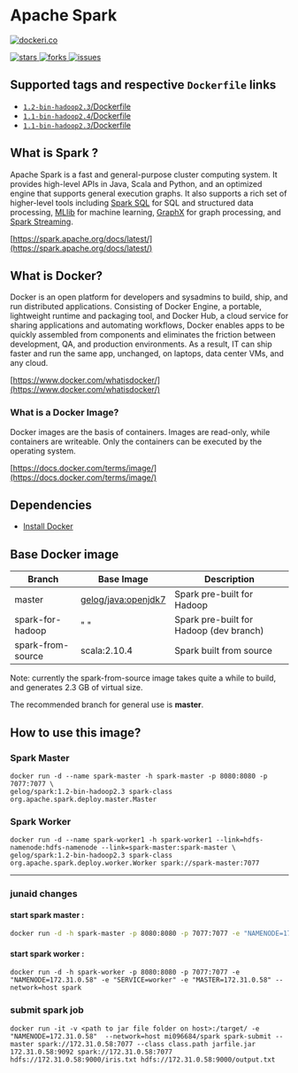 # Apache Spark

[![dockeri.co](http://dockeri.co/image/gelog/spark)](https://registry.hub.docker.com/u/gelog/spark/)

[![stars](https://img.shields.io/github/stars/apache/spark.svg) ![forks](https://img.shields.io/github/forks/apache/spark.svg) ![issues](https://img.shields.io/github/issues/apache/spark.svg) ](https://github.com/apache/spark)

## Supported tags and respective `Dockerfile` links
- [`1.2-bin-hadoop2.3`/Dockerfile](https://github.com/GELOG/docker-ubuntu-spark/blob/master/1.2-bin-hadoop2.3/Dockerfile)
- [`1.1-bin-hadoop2.4`/Dockerfile](https://github.com/GELOG/docker-ubuntu-spark/blob/master/1.1-bin-hadoop2.4/Dockerfile)
- [`1.1-bin-hadoop2.3`/Dockerfile](https://github.com/GELOG/docker-ubuntu-spark/blob/master/1.1-bin-hadoop2.3/Dockerfile)

## What is Spark ?
Apache Spark is a fast and general-purpose cluster computing system. It provides high-level APIs in Java, Scala and Python, and an optimized engine that supports general execution graphs. It also supports a rich set of higher-level tools including [Spark SQL](https://spark.apache.org/docs/latest/sql-programming-guide.html) for SQL and structured data processing, [MLlib](https://spark.apache.org/docs/latest/mllib-guide.html) for machine learning, [GraphX](https://spark.apache.org/docs/latest/graphx-programming-guide.html) for graph processing, and [Spark Streaming](https://spark.apache.org/docs/latest/streaming-programming-guide.html).

[https://spark.apache.org/docs/latest/](https://spark.apache.org/docs/latest/)

## What is Docker?
Docker is an open platform for developers and sysadmins to build, ship, and run distributed applications. Consisting of Docker Engine, a portable, lightweight runtime and packaging tool, and Docker Hub, a cloud service for sharing applications and automating workflows, Docker enables apps to be quickly assembled from components and eliminates the friction between development, QA, and production environments. As a result, IT can ship faster and run the same app, unchanged, on laptops, data center VMs, and any cloud.

[https://www.docker.com/whatisdocker/](https://www.docker.com/whatisdocker/)

### What is a Docker Image?
Docker images are the basis of containers. Images are read-only, while containers are writeable. Only the containers can be executed by the operating system.

[https://docs.docker.com/terms/image/](https://docs.docker.com/terms/image/)

## Dependencies
* [Install Docker](https://docs.docker.com/installation/)

## Base Docker image

| Branch               | Base Image      | Description               |
| -------------------- | --------------- | ------------------------- |
| master               | [gelog/java:openjdk7](https://registry.hub.docker.com/u/gelog/java/) | Spark pre-built for Hadoop |
| spark-for-hadoop     | "             " | Spark pre-built for Hadoop (dev branch) |
| spark-from-source    | scala:2.10.4    | Spark built from source |

Note: currently the spark-from-source image takes quite a while to build, and generates 2.3 GB of virtual size.

The recommended branch for general use is **master**.

## How to use this image?

### Spark Master
    docker run -d --name spark-master -h spark-master -p 8080:8080 -p 7077:7077 \
    gelog/spark:1.2-bin-hadoop2.3 spark-class org.apache.spark.deploy.master.Master
### Spark Worker
    docker run -d --name spark-worker1 -h spark-worker1 --link=hdfs-namenode:hdfs-namenode --link=spark-master:spark-master \
    gelog/spark:1.2-bin-hadoop2.3 spark-class org.apache.spark.deploy.worker.Worker spark://spark-master:7077


-------------------------------
### junaid changes

#### start spark master : 
```bash
docker run -d -h spark-master -p 8080:8080 -p 7077:7077 -e "NAMENODE=172.31.0.58" -e "SERVICE=master" --network=host spark
```

#### start spark worker :
```
docker run -d -h spark-worker -p 8080:8080 -p 7077:7077 -e "NAMENODE=172.31.0.58" -e "SERVICE=worker" -e "MASTER=172.31.0.58" --network=host spark
```

### submit spark job
```
docker run -it -v <path to jar file folder on host>:/target/ -e "NAMENODE=172.31.0.58"  --network=host mi096684/spark spark-submit --master spark://172.31.0.58:7077 --class class.path jarfile.jar 172.31.0.58:9092 spark://172.31.0.58:7077 hdfs://172.31.0.58:9000/iris.txt hdfs://172.31.0.58:9000/output.txt 
